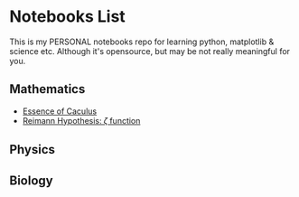 

# Notebooks List

This is my PERSONAL notebooks repo for learning python, matplotlib & science etc.
Although it's opensource, but may be not really meaningful for you.


## Mathematics

- [Essence of Caculus](Essence-of-Caculus.ipynb)
- [Reimann Hypothesis: 𝜁 function](Mathematics/Reimann-Hypothesis.ipynb)

## Physics



## Biology


